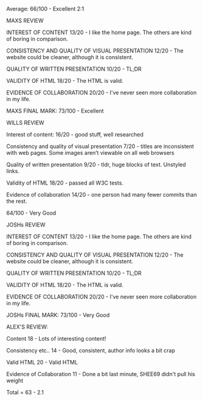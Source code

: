 Average: 66/100 - Excellent 2:1

MAXS REVIEW

INTEREST OF CONTENT
13/20 - I like the home page. The others are kind of boring in comparison.

CONSISTENCY AND QUALITY OF VISUAL PRESENTATION
12/20 - The website could be cleaner, although it is consistent.

QUALITY OF WRITTEN PRESENTATION
10/20 - TL;DR

VALIDITY OF HTML
18/20 - The HTML is valid.

EVIDENCE OF COLLABORATION
20/20 - I've never seen more collaboration in my life.

MAXS FINAL MARK:
73/100 - Excellent


WILLS REVIEW

Interest of content:
16/20 - good stuff, well researched

Consistency and quality of visual presentation 
7/20 - titles are inconsistent with web pages. Some images aren’t viewable on all web browsers

Quality of written presentation
9/20 - tldr, huge blocks of text. Unstyled links.

Validity of HTML
18/20 - passed all W3C tests.

Evidence of collaboration
14/20 - one person had many fewer commits than the rest. 

64/100 - Very Good


JOSHs REVIEW

INTEREST OF CONTENT
13/20 - I like the home page. The others are kind of boring in comparison.

CONSISTENCY AND QUALITY OF VISUAL PRESENTATION
12/20 - The website could be cleaner, although it is consistent.

QUALITY OF WRITTEN PRESENTATION
10/20 - TL;DR

VALIDITY OF HTML
18/20 - The HTML is valid.

EVIDENCE OF COLLABORATION
20/20 - I've never seen more collaboration in my life.

JOSHs FINAL MARK:
73/100 - Very Good



ALEX'S REVIEW:

Content
18 - Lots of interesting content!

Consistency etc..
14 - Good, consistent, author info looks a bit crap

Valid HTML
20 - Valid HTML

Evidence of Collaboration
11 - Done a bit last minute, SHEE69 didn't pull his weight

Total = 63 - 2.1




